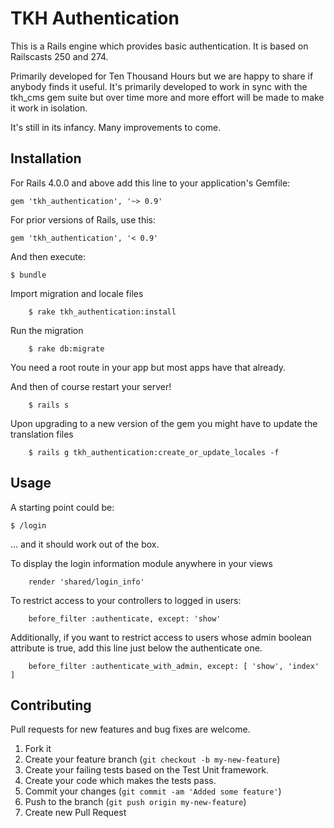 # TKH Authentication

This is a Rails engine which provides basic authentication. It is based on Railscasts 250 and 274.

Primarily developed for Ten Thousand Hours but we are happy to share if anybody finds it useful.  It's primarily developed to work in sync with the tkh_cms gem suite but over time more and more effort will be made to make it work in isolation.

It's still in its infancy. Many improvements to come.

## Installation

For Rails 4.0.0 and above add this line to your application's Gemfile:

    gem 'tkh_authentication', '~> 0.9'

For prior versions of Rails, use this:

    gem 'tkh_authentication', '< 0.9'

And then execute:

    $ bundle

Import migration and locale files

		$ rake tkh_authentication:install

Run the migration

		$ rake db:migrate

You need a root route in your app but most apps have that already.

And then of course restart your server!

		$ rails s

Upon upgrading to a new version of the gem you might have to update the translation files

		$ rails g tkh_authentication:create_or_update_locales -f


## Usage


A starting point could be:

    $ /login

... and it should work out of the box.

To display the login information module anywhere in your views

		render 'shared/login_info'

To restrict access to your controllers to logged in users:

		before_filter :authenticate, except: 'show'

Additionally, if you want to restrict access to users whose admin boolean attribute is true, add this line just below the authenticate one.

		before_filter :authenticate_with_admin, except: [ 'show', 'index' ]


## Contributing

Pull requests for new features and bug fixes are welcome.

1. Fork it
2. Create your feature branch (`git checkout -b my-new-feature`)
3. Create your failing tests based on the Test Unit framework.
4. Create your code which makes the tests pass.
5. Commit your changes (`git commit -am 'Added some feature'`)
6. Push to the branch (`git push origin my-new-feature`)
7. Create new Pull Request
